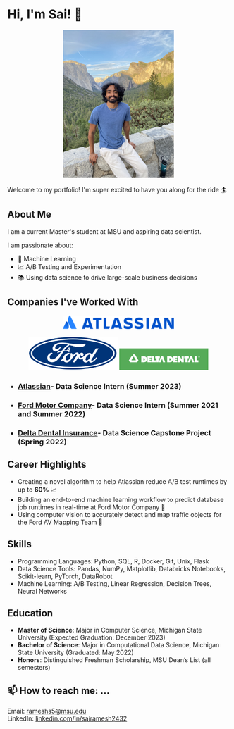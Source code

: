 # Hi, I'm Sai! 👋

<!-- insert yosemite image -->
<!-- center image -->
<p align="center">
  <img src="./assets/yosemite.png" alt="Yosemite" width="50%" height="50%">
<!-- <img src="./assets/yosemite.png" alt="Yosemite" width="50%" height="50%"> -->


Welcome to my portfolio! I'm super excited to have you along for the ride 🏄

<!-- ## Table of Contents
1. [Example](#example)
2. [Example2](#example2)
3. [Third Example](#third-example)
4. [Fourth Example](#fourth-examplehttpwwwfourthexamplecom) -->

## About Me

I am a current Master's student at MSU and aspiring data scientist. 

I am passionate about:

- 🤖 Machine Learning
- 📈 A/B Testing and Experimentation
- 📚 Using data science to drive large-scale business decisions

## Companies I've Worked With
<!-- align images left to right -->

<p align="center">
   <img src="./assets/Atlassian.png" alt="Atlassian" width="50%" height="50%">
</p>

<p align="center">
  <img src="assets\Ford_logo_flat.png" alt="Ford" width="40%" height="50%">
  <img src="assets\330px-Delta_Dental_logo.png" alt="Delta Dental" width="40%" height="40%">
</p>
  



- ### [Atlassian](https://www.atlassian.com/)- Data Science Intern (Summer 2023)
- ### [Ford Motor Company](https://www.ford.com/)- Data Science Intern (Summer 2021 and Summer 2022)
- ### [Delta Dental Insurance](https://www.deltadental.com/)- Data Science Capstone Project (Spring 2022)


## Career Highlights

- Creating a novel algorithm to help Atlassian reduce A/B test runtimes by up to **60%** 📈
- Building an end-to-end machine learning workflow to predict database job runtimes in real-time at Ford Motor Company 🤖
- Using computer vision to accurately detect and map traffic objects for the Ford AV Mapping Team 🚗

<!-- ##  Work Experience


### Project 1: HybridSPRT - A/B Test Experiment Optimization
- **Description**: Developed the HybridSPRT, a sequential testing algorithm to reduce A/B test experiment runtimes by up to 60%. Created a detailed report on the method, leading to a publication on the Data@Atlassian Medium blog (in-progress).
- **GitHub Repository**: [HybridSPRT](https://github.com/sairamesh2432/hybridsprt)
- **Summary**: Implemented HybridSPRT in Python, documented extensively, and validated using Databricks notebook. Reduced experiment runtimes by over 20 days.
- **Skills**: Python, A/B Testing, Data Analysis, Databricks, Statistical Methods

### Project 2: Real-time Database Job Runtimes Prediction
- **Description**: Productionized an end-to-end machine learning workflow to predict runtimes of key database jobs in real-time at Ford Motor Company. Reduced time needed to inform stakeholders of long-running jobs by over 90%.
- **GitHub Repository**: [Real-time Runtimes Prediction](https://github.com/sairamesh2432/realtime-runtimes-prediction)
- **Summary**: Created a Python module, Flask API, and Docker container for model deployment. Achieved 100% evaluation score and collaborated with cross-functional teams.
- **Skills**: Machine Learning, Python, Flask, Docker, Collaboration

### Project 3: Autonomous Vehicle Mapping with Faster R-CNN
- **Description**: Trained a PyTorch-based Faster R-CNN object detection model to detect traffic objects. Utilized K-means clustering to geotag traffic objects with <1-meter error from real-world location.
- **GitHub Repository**: [Autonomous Vehicle Mapping](https://github.com/sairamesh2432/autonomous-vehicle-mapping)
- **Summary**: Developed reusable Python codebase and presented results to Ford's AI Advancement Center. Improved object detection and mapping accuracy.
- **Skills**: Deep Learning, PyTorch, Computer Vision, Python -->

## Skills

- Programming Languages: Python, SQL, R, Docker, Git, Unix, Flask
- Data Science Tools: Pandas, NumPy, Matplotlib, Databricks Notebooks, Scikit-learn, PyTorch, DataRobot
- Machine Learning: A/B Testing, Linear Regression, Decision Trees, Neural Networks

## Education

- **Master of Science**: Major in Computer Science, Michigan State University (Expected Graduation: December 2023)
- **Bachelor of Science**: Major in Computational Data Science, Michigan State University (Graduated: May 2022)
- **Honors**: Distinguished Freshman Scholarship, MSU Dean’s List (all semesters)

## 📫 How to reach me: ...

Email: rameshs5@msu.edu  
LinkedIn: [linkedin.com/in/sairamesh2432](https://linkedin.com/in/sairamesh2432)


<!--
**sairamesh2432/sairamesh2432** is a ✨ _special_ ✨ repository because its `README.md` (this file) appears on your GitHub profile.

Here are some ideas to get you started:

- 🔭 I’m currently working on ...
- 🌱 I’m currently learning ...
- 👯 I’m looking to collaborate on ...
- 🤔 I’m looking for help with ...
- 💬 Ask me about ...
- 
- 😄 Pronouns: ...
- ⚡ Fun fact: ...
-->
